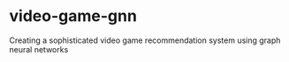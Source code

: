 # video-game-gnn
Creating a sophisticated video game recommendation system using graph neural networks
